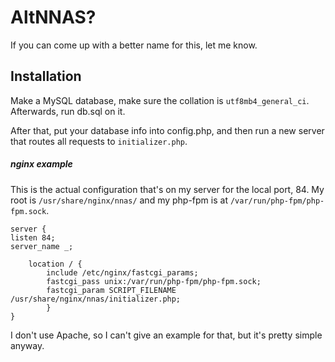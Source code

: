 # AltNNAS?
If you can come up with a better name for this, let me know.

## Installation
Make a MySQL database, make sure the collation is `utf8mb4_general_ci`.
Afterwards, run db.sql on it.

After that, put your database info into config.php, and then run a new server that routes all requests to `initializer.php`.

##### nginx example
This is the actual configuration that's on my server for the local port, 84.
My root is `/usr/share/nginx/nnas/` and my php-fpm is at `/var/run/php-fpm/php-fpm.sock`.
```nginx
server {
listen 84;
server_name _;

    location / {
        include /etc/nginx/fastcgi_params;
		fastcgi_pass unix:/var/run/php-fpm/php-fpm.sock;
		fastcgi_param SCRIPT_FILENAME /usr/share/nginx/nnas/initializer.php;
        }
}

```
I don't use Apache, so I can't give an example for that, but it's pretty simple anyway.
